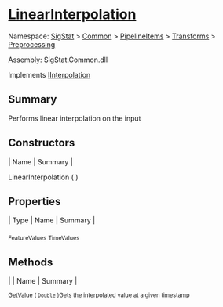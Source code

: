 # [LinearInterpolation](./LinearInterpolation.md)

Namespace: [SigStat]() > [Common](./../../../README.md) > [PipelineItems]() > [Transforms]() > [Preprocessing](./README.md)

Assembly: SigStat.Common.dll

Implements [IInterpolation](./IInterpolation.md)

## Summary
Performs linear interpolation on the input

## Constructors

| Name | Summary | 

LinearInterpolation (  )<sub></sub>


## Properties

| Type | Name | Summary | 

<sub>FeatureValues</sub><sub></sub>
<sub>TimeValues</sub><sub></sub>


## Methods

|  | Name | Summary | 

<sub>[GetValue](./Methods/LinearInterpolation-100663765.md) ( [`Double`](https://docs.microsoft.com/en-us/dotnet/api/System.Double) )</sub><sub>Gets the interpolated value at a given timestamp</sub>


